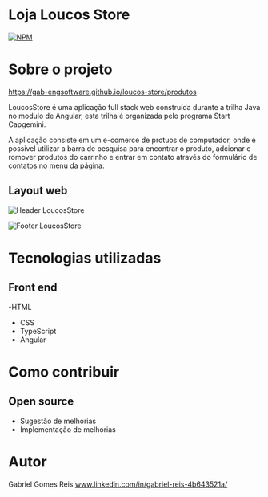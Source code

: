 # Loja Loucos Store
[![NPM](https://img.shields.io/npm/l/react)](https://github.com/Gab-engsoftware/loucos-store/blob/main/LICENSE) 

# Sobre o projeto

https://gab-engsoftware.github.io/loucos-store/produtos

LoucosStore é uma aplicação full stack web construída durante a trilha Java no modulo de Angular, esta trilha é organizada pelo programa Start Capgemini.

A aplicação consiste em um e-comerce de protuos de computador, onde é possivel utilizar a barra de pesquisa para encontrar o produto, adcionar e romover produtos do carrinho e entrar em contato através do formulário de contatos no menu da página.


## Layout web
![Header LoucosStore](https://user-images.githubusercontent.com/89217325/184663817-251cd675-4b6a-413f-85fd-6195a8ed7bb4.jpeg)


![Footer LoucosStore](https://user-images.githubusercontent.com/89217325/184663889-40d924d6-d296-4814-83a7-2d39ca94513f.jpeg)

# Tecnologias utilizadas
## Front end
-HTML
- CSS
- TypeScript
- Angular

# Como contribuir
## Open source
- Sugestão de melhorias
- Implementação de melhorias

# Autor

Gabriel Gomes Reis
www.linkedin.com/in/gabriel-reis-4b643521a/
